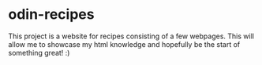 # odin-recipes

This project is a website for recipes consisting of a few webpages. This will allow me to showcase my html knowledge and hopefully be the start of something great! :)